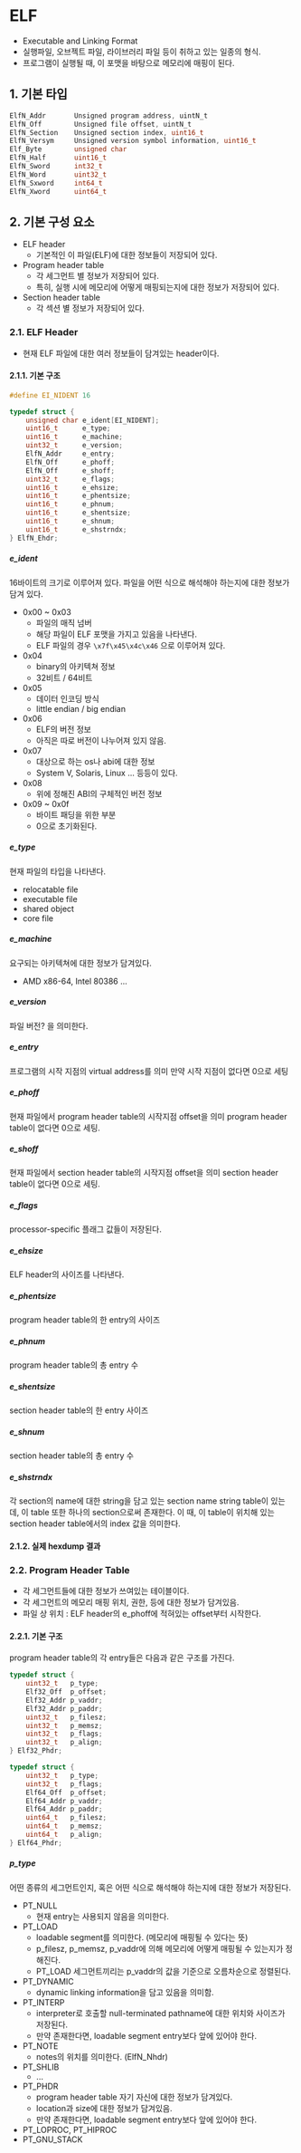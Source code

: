 # ELF
- Executable and Linking Format
- 실행파일, 오브젝트 파일, 라이브러리 파일 등이 취하고 있는 일종의 형식.
- 프로그램이 실행될 때, 이 포맷을 바탕으로 메모리에 매핑이 된다.

## 1. 기본 타입
```c
ElfN_Addr       Unsigned program address, uintN_t
ElfN_Off        Unsigned file offset, uintN_t
ElfN_Section    Unsigned section index, uint16_t
ElfN_Versym     Unsigned version symbol information, uint16_t
Elf_Byte        unsigned char
ElfN_Half       uint16_t
ElfN_Sword      int32_t
ElfN_Word       uint32_t
ElfN_Sxword     int64_t
ElfN_Xword      uint64_t
```

## 2. 기본 구성 요소
- ELF header
  - 기본적인 이 파일(ELF)에 대한 정보들이 저장되어 있다.
- Program header table
  - 각 세그먼트 별 정보가 저장되어 있다.
  - 특히, 실행 시에 메모리에 어떻게 매핑되는지에 대한 정보가 저장되어 있다.
- Section header table
  - 각 섹션 별 정보가 저장되어 있다.

### 2.1. ELF Header
- 현재 ELF 파일에 대한 여러 정보들이 담겨있는 header이다.

#### 2.1.1. 기본 구조
```c
#define EI_NIDENT 16

typedef struct {
    unsigned char e_ident[EI_NIDENT];
    uint16_t      e_type;
    uint16_t      e_machine;
    uint32_t      e_version;
    ElfN_Addr     e_entry;
    ElfN_Off      e_phoff;
    ElfN_Off      e_shoff;
    uint32_t      e_flags;
    uint16_t      e_ehsize;
    uint16_t      e_phentsize;
    uint16_t      e_phnum;
    uint16_t      e_shentsize;
    uint16_t      e_shnum;
    uint16_t      e_shstrndx;
} ElfN_Ehdr;
```

##### e_ident
16바이트의 크기로 이루어져 있다.
파일을 어떤 식으로 해석해야 하는지에 대한 정보가 담겨 있다.
- 0x00 ~ 0x03
  - 파일의 매직 넘버
  - 해당 파일이 ELF 포맷을 가지고 있음을 나타낸다.
  - ELF 파일의 경우 ```\x7f\x45\x4c\x46``` 으로 이루어져 있다.
- 0x04
  - binary의 아키텍쳐 정보
  - 32비트 / 64비트
- 0x05
  - 데이터 인코딩 방식
  - little endian / big endian
- 0x06
  - ELF의 버전 정보
  - 아직은 따로 버전이 나누어져 있지 않음.
- 0x07
  - 대상으로 하는 os나 abi에 대한 정보
  - System V, Solaris, Linux ... 등등이 있다.
- 0x08
  - 위에 정해진 ABI의 구체적인 버전 정보
- 0x09 ~ 0x0f
  - 바이트 패딩을 위한 부분
  - 0으로 초기화된다.

##### e_type
현재 파일의 타입을 나타낸다.
- relocatable file
- executable file
- shared object
- core file

##### e_machine
요구되는 아키텍쳐에 대한 정보가 담겨있다.
- AMD x86-64, Intel 80386 ...

##### e_version
파일 버전? 을 의미한다.

##### e_entry
프로그램의 시작 지점의 virtual address를 의미
만약 시작 지점이 없다면 0으로 세팅

##### e_phoff
현재 파일에서 program header table의 시작지점 offset을 의미
program header table이 없다면 0으로 세팅.

##### e_shoff
현재 파일에서 section header table의 시작지점 offset을 의미
section header table이 없다면 0으로 세팅.

##### e_flags
processor-specific 플래그 값들이 저장된다.

##### e_ehsize
ELF header의 사이즈를 나타낸다.

##### e_phentsize
program header table의 한 entry의 사이즈

##### e_phnum
program header table의 총 entry 수

##### e_shentsize
section header table의 한 entry 사이즈

##### e_shnum
section header table의 총 entry 수

##### e_shstrndx
각 section의 name에 대한 string을 담고 있는 section name string table이 있는데, 이 table 또한 하나의 section으로써 존재한다.
이 때, 이 table이 위치해 있는 section header table에서의 index 값을 의미한다.

#### 2.1.2. 실제 hexdump 결과


### 2.2. Program Header Table
- 각 세그먼트들에 대한 정보가 쓰여있는 테이블이다.
- 각 세그먼트의 메모리 매핑 위치, 권한, 등에 대한 정보가 담겨있음.
- 파일 상 위치 : ELF header의 e_phoff에 적혀있는 offset부터 시작한다.

#### 2.2.1. 기본 구조

program header table의 각 entry들은 다음과 같은 구조를 가진다.
```c
typedef struct {
    uint32_t   p_type;
    Elf32_Off  p_offset;
    Elf32_Addr p_vaddr;
    Elf32_Addr p_paddr;
    uint32_t   p_filesz;
    uint32_t   p_memsz;
    uint32_t   p_flags;
    uint32_t   p_align;
} Elf32_Phdr;

typedef struct {
    uint32_t   p_type;
    uint32_t   p_flags;
    Elf64_Off  p_offset;
    Elf64_Addr p_vaddr;
    Elf64_Addr p_paddr;
    uint64_t   p_filesz;
    uint64_t   p_memsz;
    uint64_t   p_align;
} Elf64_Phdr;
```

##### p_type
어떤 종류의 세그먼트인지, 혹은 어떤 식으로 해석해야 하는지에 대한 정보가 저장된다.
- PT_NULL
  - 현재 entry는 사용되지 않음을 의미한다.
- PT_LOAD
  - loadable segment를 의미한다. (메모리에 매핑될 수 있다는 뜻)
  - p_filesz, p_memsz, p_vaddr에 의해 메모리에 어떻게 매핑될 수 있는지가 정해진다.
  - PT_LOAD 세그먼트끼리는 p_vaddr의 값을 기준으로 오름차순으로 정렬된다.
- PT_DYNAMIC
  - dynamic linking information을 담고 있음을 의미함.
- PT_INTERP
  - interpreter로 호출할 null-terminated pathname에 대한 위치와 사이즈가 저장된다.
  - 만약 존재한다면, loadable segment entry보다 앞에 있어야 한다.
- PT_NOTE
  - notes의 위치를 의미한다. (ElfN_Nhdr)
- PT_SHLIB
  - ...
- PT_PHDR
  - program header table 자기 자신에 대한 정보가 담겨있다.
  - location과 size에 대한 정보가 담겨있음.
  - 만약 존재한다면, loadable segment entry보다 앞에 있어야 한다.
- PT_LOPROC, PT_HIPROC
- PT_GNU_STACK

##### 
#####
#####
#####
#####
#####
#####